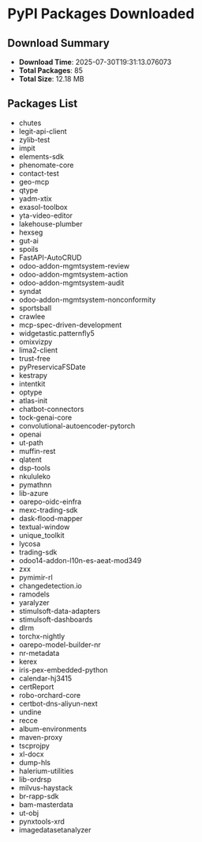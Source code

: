 # PyPI Packages Downloaded

## Download Summary
- **Download Time**: 2025-07-30T19:31:13.076073
- **Total Packages**: 85
- **Total Size**: 12.18 MB

## Packages List
- chutes
- legit-api-client
- zylib-test
- impit
- elements-sdk
- phenomate-core
- contact-test
- geo-mcp
- qtype
- yadm-xtix
- exasol-toolbox
- yta-video-editor
- lakehouse-plumber
- hexseg
- gut-ai
- spoils
- FastAPI-AutoCRUD
- odoo-addon-mgmtsystem-review
- odoo-addon-mgmtsystem-action
- odoo-addon-mgmtsystem-audit
- syndat
- odoo-addon-mgmtsystem-nonconformity
- sportsball
- crawlee
- mcp-spec-driven-development
- widgetastic.patternfly5
- omixvizpy
- lima2-client
- trust-free
- pyPreservicaFSDate
- kestrapy
- intentkit
- optype
- atlas-init
- chatbot-connectors
- tock-genai-core
- convolutional-autoencoder-pytorch
- openai
- ut-path
- muffin-rest
- qlatent
- dsp-tools
- nkululeko
- pymathnn
- lib-azure
- oarepo-oidc-einfra
- mexc-trading-sdk
- dask-flood-mapper
- textual-window
- unique_toolkit
- lycosa
- trading-sdk
- odoo14-addon-l10n-es-aeat-mod349
- zxx
- pymimir-rl
- changedetection.io
- ramodels
- yaralyzer
- stimulsoft-data-adapters
- stimulsoft-dashboards
- dlrm
- torchx-nightly
- oarepo-model-builder-nr
- nr-metadata
- kerex
- iris-pex-embedded-python
- calendar-hj3415
- certReport
- robo-orchard-core
- certbot-dns-aliyun-next
- undine
- recce
- album-environments
- maven-proxy
- tscprojpy
- xl-docx
- dump-hls
- halerium-utilities
- lib-ordrsp
- milvus-haystack
- br-rapp-sdk
- bam-masterdata
- ut-obj
- pynxtools-xrd
- imagedatasetanalyzer
